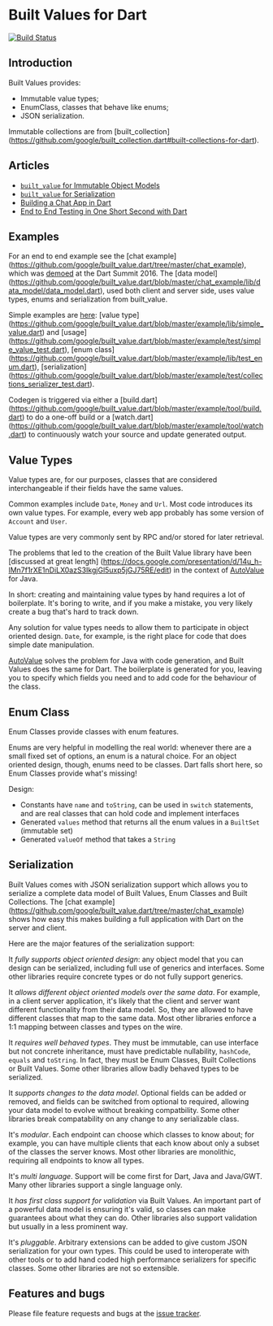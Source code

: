# Built Values for Dart
[![Build Status](https://travis-ci.org/google/built_value.dart.svg?branch=master)](https://travis-ci.org/google/built_value.dart)
## Introduction

Built Values provides:

- Immutable value types;
- EnumClass, classes that behave like enums;
- JSON serialization.

Immutable collections are from [built_collection]
(https://github.com/google/built_collection.dart#built-collections-for-dart).

## Articles

- [`built_value` for Immutable Object Models](https://medium.com/@davidmorgan_14314/darts-built-value-for-immutable-object-models-83e2497922d4#.48dyezxcl)
- [`built_value` for Serialization](https://medium.com/@davidmorgan_14314/darts-built-value-for-serialization-f5db9d0f4159#.h12y94wu7)
- [Building a Chat App in Dart](https://medium.com/@davidmorgan_14314/building-a-chat-app-in-dart-815fcd0e5a31#.ku4vtbmk2)
- [End to End Testing in One Short Second with Dart](https://medium.com/@davidmorgan_14314/end-to-end-testing-in-one-short-second-with-dart-e699c8146fd6#.c7xfxohg4)

## Examples

For an end to end example see the [chat example]
(https://github.com/google/built_value.dart/tree/master/chat_example), which was
[demoed](https://www.youtube.com/watch?v=TMeJxWltoVo) at the Dart Summit 2016.
The [data model]
(https://github.com/google/built_value.dart/blob/master/chat_example/lib/data_model/data_model.dart),
used both client and server side, uses value types, enums and serialization from
built_value.

Simple examples are
[here](https://github.com/google/built_value.dart/tree/master/example):
[value type]
(https://github.com/google/built_value.dart/blob/master/example/lib/simple_value.dart)
and [usage]
(https://github.com/google/built_value.dart/blob/master/example/test/simple_value_test.dart),
[enum class]
(https://github.com/google/built_value.dart/blob/master/example/lib/test_enum.dart),
[serialization]
(https://github.com/google/built_value.dart/blob/master/example/test/collections_serializer_test.dart).

Codegen is triggered via either a
[build.dart]
(https://github.com/google/built_value.dart/blob/master/example/tool/build.dart)
to do a one-off build or a
[watch.dart]
(https://github.com/google/built_value.dart/blob/master/example/tool/watch.dart)
to continuously watch your source and update generated output.

## Value Types

Value types are, for our purposes, classes that are considered
interchangeable if their fields have the same values.

Common examples include `Date`, `Money` and `Url`. Most code introduces
its own value types. For example, every web app probably has some
version of `Account` and `User`.

Value types are very commonly sent by RPC and/or stored for later
retrieval.

The problems that led to the creation of the Built Value library have
been [discussed at great length]
(https://docs.google.com/presentation/d/14u_h-lMn7f1rXE1nDiLX0azS3IkgjGl5uxp5jGJ75RE/edit)
in the context of
[AutoValue](https://github.com/google/auto/tree/master/value#autovalue)
for Java.

In short: creating and maintaining value types by hand requires a lot of
boilerplate. It's boring to write, and if you make a mistake, you very
likely create a bug that's hard to track down.

Any solution for value types needs to allow them to participate in object
oriented design. `Date`, for example, is the right place for code that
does simple date manipulation.

[AutoValue](https://github.com/google/auto/tree/master/value#autovalue)
solves the problem for Java with code generation, and Built Values does
the same for Dart. The boilerplate is generated for you, leaving you to
specify which fields you need and to add code for the behaviour of the
class.

## Enum Class

Enum Classes provide classes with enum features.

Enums are very helpful in modelling the real world: whenever there are a
small fixed set of options, an enum is a natural choice. For an object
oriented design, though, enums need to be classes. Dart falls short here,
so Enum Classes provide what's missing!

Design:

- Constants have `name` and `toString`, can be used in `switch` statements,
  and are real classes that can hold code and implement interfaces
- Generated `values` method that returns all the enum values in a `BuiltSet` (immutable set)
- Generated `valueOf` method that takes a `String`

## Serialization

Built Values comes with JSON serialization support which allows you to
serialize a complete data model of Built Values, Enum Classes and
Built Collections. The [chat example]
(https://github.com/google/built_value.dart/tree/master/chat_example) shows 
how easy this makes building a full application with Dart on the server and
client.

Here are the major features of the serialization support:

It _fully supports object oriented design_: any object model that you can 
design can be serialized, including full use of generics and interfaces.
Some other libraries require concrete types or do not fully support generics.

It _allows different object oriented models over the same data_. For
example, in a client server application, it's likely that the client and server
want different functionality from their data model. So, they are allowed to have
different classes that map to the same data. Most other libraries enforce a 1:1
mapping between classes and types on the wire.

It _requires well behaved types_. They must be immutable, can use
interface but not concrete inheritance, must have predictable nullability,
`hashCode`, `equals` and `toString`. In fact, they must be Enum Classes, Built
Collections or Built Values. Some other libraries allow badly behaved types to
be serialized.

It _supports changes to the data model_. Optional fields can be added or
removed, and fields can be switched from optional to required, allowing your
data model to evolve without breaking compatbility. Some other libraries break
compatability on any change to any serializable class.

It's _modular_. Each endpoint can choose which classes to know about;
for example, you can have multiple clients that each know about only a subset of
the classes the server knows. Most other libraries are monolithic, requiring all
endpoints to know all types.

It's _multi language_. Support will be come first for Dart, Java and
Java/GWT. Many other libraries support a single language only.

It _has first class support for validation_ via Built Values. An important 
part of a powerful data model is ensuring it's valid, so classes can make
guarantees about what they can do. Other libraries also support validation
but usually in a less prominent way.

It's _pluggable_. Arbitrary extensions can be added to give 
custom JSON serialization for your own types. This could be used to
interoperate with other tools or to add hand coded high performance serializers
for specific classes. Some other libraries are not so extensible.

## Features and bugs

Please file feature requests and bugs at the [issue tracker][tracker].

[tracker]: https://github.com/google/built_value.dart/issues
